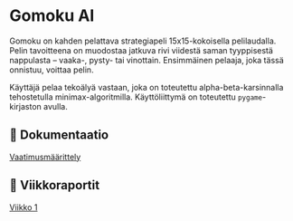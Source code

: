 # Gomoku AI

Gomoku on kahden pelattava strategiapeli 15x15-kokoisella pelilaudalla. Pelin tavoitteena on muodostaa jatkuva rivi viidestä saman tyyppisestä nappulasta – vaaka-, pysty- tai vinottain. Ensimmäinen pelaaja, joka tässä onnistuu, voittaa pelin.

Käyttäjä pelaa tekoälyä vastaan, joka on toteutettu alpha-beta-karsinnalla tehostetulla minimax-algoritmilla. Käyttöliittymä on toteutettu `pygame`-kirjaston avulla.

## 📄 Dokumentaatio
[Vaatimusmäärittely](https://github.com/sonjaolkkonen/gomokuAI/blob/main/dokumentaatio/vaatimusmaarittely.md)

## 📆 Viikkoraportit
[Viikko 1](https://github.com/sonjaolkkonen/gomokuAI/blob/main/dokumentaatio/viikkoraportit/viikko1.md)
